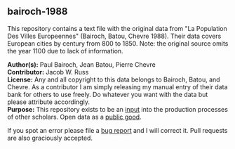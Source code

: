 ## bairoch-1988

This repository contains a text file with the original data from 
"La Population Des Villes Europeennes" (Bairoch, Batou, Chevre 1988). Their 
data covers European cities by century from 800 to 1850. Note: the original
source omits the year 1100 due to lack of information.

__Author(s):__ Paul Bairoch, Jean Batou, Pierre Chevre<br/>
__Contributor:__ Jacob W. Russ<br/>
__License:__ Any and all copyright to this data belongs to Bairoch, Batou, and 
Chevre. As a contributor I am simply releasing my manual entry of their data 
bank for others to use freely. Do whatever you want with the data but please 
attribute accordingly.<br/>
__Purpose:__ This repository exists to be an 
[input](http://www.econlib.org/library/Enc/PublicGoods.html) into the production 
processes of other scholars. Open data as a 
[public good](https://elidourado.com/blog/why-i-should-blog-more/).

 
If you spot an error please file a 
[bug report](https://github.com/JakeRuss/bairoch-1988/issues) 
and I will correct it. Pull requests are also graciously accepted.
